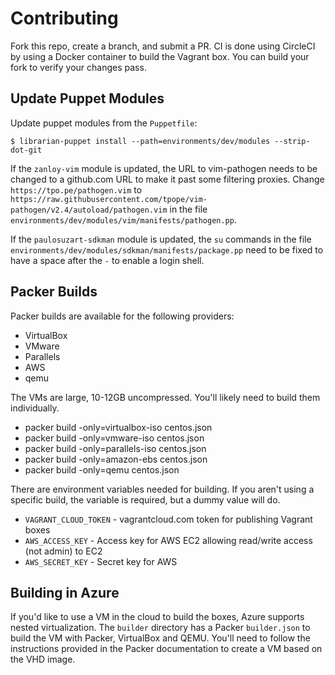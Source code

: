 # Contributing

Fork this repo, create a branch, and submit a PR. CI is done using CircleCI by using a Docker container to build the Vagrant box. You can build your fork to verify your changes pass.

## Update Puppet Modules

Update puppet modules from the `Puppetfile`:
```shell
$ librarian-puppet install --path=environments/dev/modules --strip-dot-git
```

If the `zanloy-vim` module is updated, the URL to vim-pathogen needs to be changed to a github.com URL to make it past some filtering proxies. Change `https://tpo.pe/pathogen.vim` to `https://raw.githubusercontent.com/tpope/vim-pathogen/v2.4/autoload/pathogen.vim` in the file `environments/dev/modules/vim/manifests/pathogen.pp`.

If the `paulosuzart-sdkman` module is updated, the `su` commands in the file `environments/dev/modules/sdkman/manifests/package.pp` need to be fixed to have a space after the ` - ` to enable a login shell.

## Packer Builds

Packer builds are available for the following providers:

* VirtualBox
* VMware
* Parallels
* AWS
* qemu

The VMs are large, 10-12GB uncompressed. You'll likely need to build them individually.

* packer build -only=virtualbox-iso centos.json
* packer build -only=vmware-iso     centos.json
* packer build -only=parallels-iso  centos.json
* packer build -only=amazon-ebs     centos.json
* packer build -only=qemu           centos.json

There are environment variables needed for building. If you aren't using a specific build, the variable is required, but a dummy value will do.

* `VAGRANT_CLOUD_TOKEN` - vagrantcloud.com token for publishing Vagrant boxes
* `AWS_ACCESS_KEY` - Access key for AWS EC2 allowing read/write access (not admin) to EC2
* `AWS_SECRET_KEY` - Secret key for AWS

## Building in Azure

If you'd like to use a VM in the cloud to build the boxes, Azure supports nested virtualization. The `builder` directory has a Packer `builder.json` to build the VM with Packer, VirtualBox and QEMU. You'll need to follow the instructions provided in the Packer documentation to create a VM based on the VHD image.
